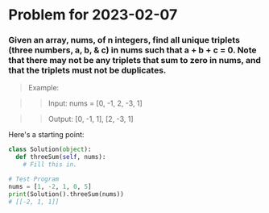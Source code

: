 # Problem for 2023-02-07

### Given an array, nums, of n integers, find all unique triplets (three numbers, a, b, & c) in nums such that a + b + c = 0. Note that there may not be any triplets that sum to zero in nums, and that the triplets must not be duplicates.

> Example:

>> Input: nums = [0, -1, 2, -3, 1]

>> Output: [0, -1, 1], [2, -3, 1]

Here's a starting point:

```python
class Solution(object):
  def threeSum(self, nums):
    # Fill this in.

# Test Program
nums = [1, -2, 1, 0, 5]
print(Solution().threeSum(nums))
# [[-2, 1, 1]]
```
